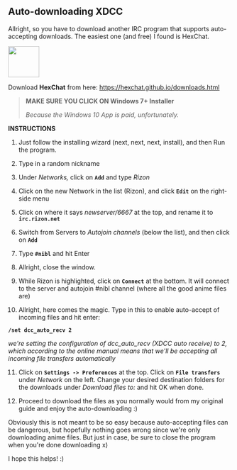 ## Auto-downloading XDCC

Allright, so you have to download another IRC program that supports auto-accepting downloads. The easiest one (and free) I found is HexChat.

<img src="https://upload.wikimedia.org/wikipedia/commons/thumb/4/4e/Hexchat_Logo.svg/1200px-Hexchat_Logo.svg.png" height="70">

Download **HexChat** from here: https://hexchat.github.io/downloads.html

> **MAKE SURE YOU CLICK ON Windows 7+ Installer**
>
> _Because the Windows 10 App is paid, unfortunately._

**INSTRUCTIONS**

1. Just follow the installing wizard (next, next, next, install), and then Run the program.

2. Type in a random nickname

3. Under _Networks,_ click on **`Add`** and type *Rizon*

4. Click on the new Network in the list (Rizon), and click **`Edit`** on the right-side menu

5. Click on where it says _newserver/6667_ at the top, and rename it to **`irc.rizon.net`**

6. Switch from Servers to _Autojoin channels_ (below the list), and then click on **`Add`**

7. Type **`#nibl`** and hit Enter

8. Allright, close the window.

9. While Rizon is highlighted, click on **`Connect`** at the bottom. It will connect to the server and autojoin #nibl channel (where all the good anime files are)

10. Allright, here comes the magic. Type in this to enable auto-accept of incoming files and hit enter:

**`/set dcc_auto_recv 2`**

_we're setting the configuration of dcc_auto_recv (XDCC auto receive) to 2, which according to the online manual means that we'll be accepting all incoming file transfers automatically_

11. Click on **`Settings -> Preferences`** at the top. Click on **`File transfers`** under _Network_ on the left. Change your desired destination folders for the downloads under _Download files to:_ and hit OK when done.

12. Proceed to download the files as you normally would from my original guide and enjoy the auto-downloading :)

Obviously this is not meant to be so easy because auto-accepting files can be dangerous, but hopefully nothing goes wrong since we're only downloading anime files. But just in case, be sure to close the program when you're done downloading x)

I hope this helps! :)
